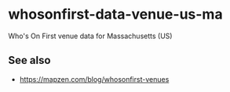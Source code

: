 # whosonfirst-data-venue-us-ma

Who's On First venue data for Massachusetts (US)

## See also

* https://mapzen.com/blog/whosonfirst-venues
